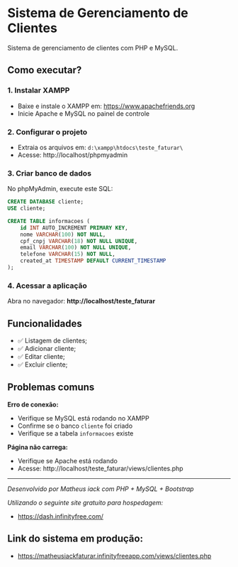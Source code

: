 # Sistema de Gerenciamento de Clientes

Sistema de gerenciamento de clientes com PHP e MySQL.

## Como executar?

### 1. Instalar XAMPP
- Baixe e instale o XAMPP em: https://www.apachefriends.org
- Inicie Apache e MySQL no painel de controle

### 2. Configurar o projeto
- Extraia os arquivos em: `d:\xampp\htdocs\teste_faturar\`
- Acesse: http://localhost/phpmyadmin

### 3. Criar banco de dados
No phpMyAdmin, execute este SQL:

```sql
CREATE DATABASE cliente;
USE cliente;

CREATE TABLE informacoes (
    id INT AUTO_INCREMENT PRIMARY KEY,
    nome VARCHAR(100) NOT NULL,
    cpf_cnpj VARCHAR(18) NOT NULL UNIQUE,
    email VARCHAR(100) NOT NULL UNIQUE,
    telefone VARCHAR(15) NOT NULL,
    created_at TIMESTAMP DEFAULT CURRENT_TIMESTAMP
);
```

### 4. Acessar a aplicação
Abra no navegador: **http://localhost/teste_faturar**

## Funcionalidades
- ✅ Listagem de clientes;
- ✅ Adicionar cliente;
- ✅ Editar cliente;
- ✅ Excluir cliente;

## Problemas comuns

**Erro de conexão:**
- Verifique se MySQL está rodando no XAMPP
- Confirme se o banco `cliente` foi criado
- Verifique se a tabela `informacoes` existe

**Página não carrega:**
- Verifique se Apache está rodando
- Acesse: http://localhost/teste_faturar/views/clientes.php

---
*Desenvolvido por Matheus iack com PHP + MySQL + Bootstrap*

*Utilizando o seguinte site gratuito para hospedagem:*
- https://dash.infinityfree.com/

## Link do sistema em produção: 
- https://matheusiackfaturar.infinityfreeapp.com/views/clientes.php